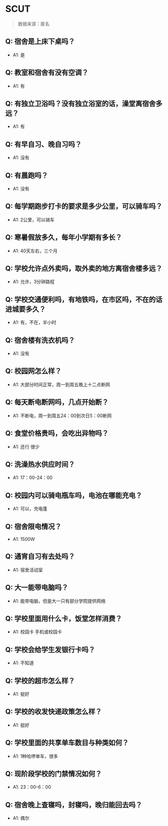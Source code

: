 # SCUT

> 数据来源：匿名

## Q: 宿舍是上床下桌吗？

- A1: 是

## Q: 教室和宿舍有没有空调？

- A1: 有

## Q: 有独立卫浴吗？没有独立浴室的话，澡堂离宿舍多远？

- A1: 有

## Q: 有早自习、晚自习吗？

- A1: 没有

## Q: 有晨跑吗？

- A1: 没有

## Q: 每学期跑步打卡的要求是多少公里，可以骑车吗？

- A1: 2公里，可以骑车

## Q: 寒暑假放多久，每年小学期有多长？

- A1: 40天左右，三个月

## Q: 学校允许点外卖吗，取外卖的地方离宿舍楼多远？

- A1: 允许，3分钟路程

## Q: 学校交通便利吗，有地铁吗，在市区吗，不在的话进城要多久？

- A1: 有，不在，半小时

## Q: 宿舍楼有洗衣机吗？

- A1: 没有

## Q: 校园网怎么样？

- A1: 大部分时间正常，周一到周五晚上十二点断网

## Q: 每天断电断网吗，几点开始断？

- A1: 不断电，周一到周五24：00到次日5：00断网

## Q: 食堂价格贵吗，会吃出异物吗？

- A1: 还行 很少

## Q: 洗澡热水供应时间？

- A1: 17：00-24：00

## Q: 校园内可以骑电瓶车吗，电池在哪能充电？

- A1: 可以，充电蓬

## Q: 宿舍限电情况？

- A1: 1500W

## Q: 通宵自习有去处吗？

- A1: 宿舍活动室

## Q: 大一能带电脑吗？

- A1: 能带电脑，但是大一只有部分学院提供网络

## Q: 学校里面用什么卡，饭堂怎样消费？

- A1: 校园卡 手机或校园卡

## Q: 学校会给学生发银行卡吗？

- A1: 不知道

## Q: 学校的超市怎么样？

- A1: 挺好

## Q: 学校的收发快递政策怎么样？

- A1: 挺好

## Q: 学校里面的共享单车数目与种类如何？

- A1: 1种哈啰单车，很多

## Q: 现阶段学校的门禁情况如何？

- A1: 23：00-6：00

## Q: 宿舍晚上查寝吗，封寝吗，晚归能回去吗？

- A1: 偶尔

